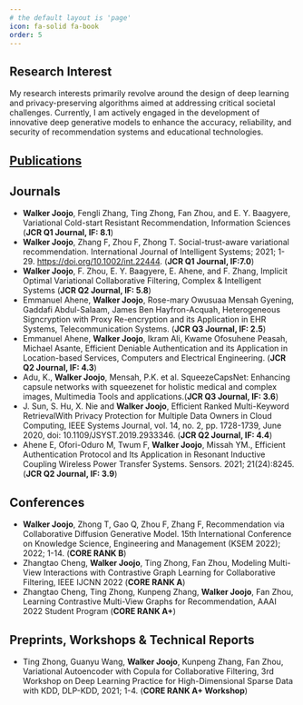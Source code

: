 ```yaml
---
# the default layout is 'page'
icon: fa-solid fa-book
order: 5
---
```


## Research Interest
My research interests primarily revolve around the design of deep learning and privacy-preserving algorithms aimed at addressing critical societal challenges. Currently, I am actively engaged in the development of innovative deep generative models to enhance the accuracy, reliability, and security of recommendation systems and educational technologies.

## [Publications](https://bit.ly/3TPSHgY)


## Journals
- **Walker Joojo**, Fengli Zhang, Ting Zhong, Fan Zhou, and E. Y. Baagyere, Variational Cold-start Resistant Recommendation, Information Sciences (**JCR Q1 Journal, IF: 8.1**)
- **Walker Joojo**, Zhang F, Zhou F, Zhong T. Social-trust-aware variational recommendation. International Journal of Intelligent Systems; 2021; 1-29. https://doi.org/10.1002/int.22444. (**JCR Q1 Journal, IF:7.0**)
- **Walker Joojo**, F. Zhou, E. Y. Baagyere, E. Ahene, and F. Zhang, Implicit Optimal Variational Collaborative Filtering, Complex & Intelligent Systems (**JCR Q2 Journal, IF: 5.8**)
- Emmanuel Ahene, **Walker Joojo**, Rose-mary Owusuaa Mensah Gyening, Gaddafi Abdul-Salaam, James Ben Hayfron-Acquah, Heterogeneous Signcryption with Proxy Re-encryption and its Application in EHR Systems, Telecommunication Systems. (**JCR Q3 Journal, IF: 2.5**)
- Emmanuel Ahene, **Walker Joojo**, Ikram Ali, Kwame Ofosuhene Peasah, Michael Asante, Efficient Deniable Authentication and its Application in Location-based Services, Computers and Electrical Engineering. (**JCR Q2 Journal, IF: 4.3**)
- Adu, K., **Walker Joojo**, Mensah, P.K. et al. SqueezeCapsNet: Enhancing capsule networks with squeezenet for holistic medical and complex images, Multimedia Tools and applications.(**JCR Q3 Journal, IF: 3.6**)
- J. Sun, S. Hu, X. Nie and **Walker Joojo**, Efficient Ranked Multi-Keyword RetrievalWith Privacy Protection for Multiple Data Owners in Cloud Computing, IEEE Systems Journal, vol. 14, no. 2, pp. 1728-1739, June 2020, doi: 10.1109/JSYST.2019.2933346. (**JCR Q2 Journal, IF: 4.4**)
- Ahene E, Ofori-Oduro M, Twum F, **Walker Joojo**, Missah YM., Efficient Authentication Protocol and Its Application in Resonant Inductive Coupling Wireless Power Transfer Systems. Sensors. 2021; 21(24):8245. (**JCR Q2 Journal, IF: 3.9**)

## Conferences
- **Walker Joojo**, Zhong T, Gao Q, Zhou F, Zhang F, Recommendation via Collaborative Diffusion Generative Model. 15th International Conference on Knowledge Science, Engineering and Management (KSEM 2022); 2022; 1-14. (**CORE RANK B**)
- Zhangtao Cheng, **Walker Joojo**, Ting Zhong, Fan Zhou, Modeling Multi-View Interactions with Contrastive Graph Learning for Collaborative Filtering, IEEE IJCNN 2022 (**CORE RANK A**)
- Zhangtao Cheng, Ting Zhong, Kunpeng Zhang, **Walker Joojo**, Fan Zhou, Learning Contrastive Multi-View Graphs for Recommendation, AAAI 2022 Student Program (**CORE RANK A+**)

## Preprints, Workshops & Technical Reports
- Ting Zhong, Guanyu Wang, **Walker Joojo**, Kunpeng Zhang, Fan Zhou, Variational Autoencoder with Copula for Collaborative Filtering, 3rd Workshop on Deep Learning Practice for High-Dimensional Sparse Data with KDD, DLP-KDD, 2021; 1-4. (**CORE RANK A+ Workshop**)